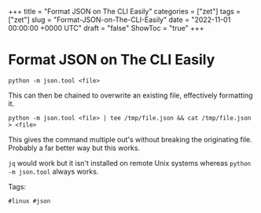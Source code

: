 +++
title = "Format JSON on The CLI Easily"
categories = ["zet"]
tags = ["zet"]
slug = "Format-JSON-on-The-CLI-Easily"
date = "2022-11-01 00:00:00 +0000 UTC"
draft = "false"
ShowToc = "true"
+++

# Format JSON on The CLI Easily

`python -m json.tool <file>`

This can then be chained to overwrite an existing file, effectively
formatting it.

`python -m json.tool <file> | tee /tmp/file.json && cat /tmp/file.json > <file>`

This gives the command multiple out's without breaking the originating file. 
Probably a far better way but this works.

`jq` would work but it isn't installed on remote Unix systems whereas
`python -m json.tool` always works.

Tags:

    #linux #json

